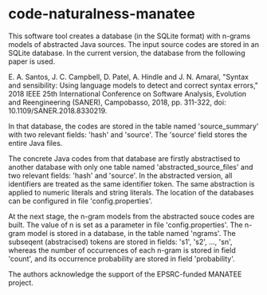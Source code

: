 # code-naturalness-manatee

This software tool creates a database (in the SQLite format) with n-grams models 
of abstracted Java sources. The input source codes are stored in an SQLite database. In the current version, the database from the following paper is used.


E. A. Santos, J. C. Campbell, D. Patel, A. Hindle and J. N. Amaral, "Syntax and sensibility: Using language models to detect and correct syntax errors," 2018 IEEE 25th International Conference on Software Analysis, Evolution and Reengineering (SANER), Campobasso, 2018, pp. 311-322, doi: 10.1109/SANER.2018.8330219.

In that database, the codes are stored in the table named 'source_summary' with two relevant fields: 'hash' and 'source'. The 'source' field stores the entire Java files.

The concrete Java codes from that database are firstly abstractised to another database with only one table named 'abstracted_source_files' and two relevant fields: 'hash' and 'source'. In the abstracted version, all identifiers are treated as the same identifier token. The same abstraction is applied to numeric literals and string literals. The location of the databases can be configured in file 'config.properties'.


At the next stage, the n-gram models from the abstracted souce codes are built. The value of n is set as a parameter in file 'config.properties'. The n-gram model is stored in a database, in the table named 'ngrams'. The subseqent (abstracised) tokens are stored in fields: 's1', 's2', ..., 'sn', whereas the number of occurrences of each n-gram is stored in field 'count', and its occurrence probability are stored in field 'probability'.  

The authors acknowledge the support of the EPSRC-funded MANATEE project. 
